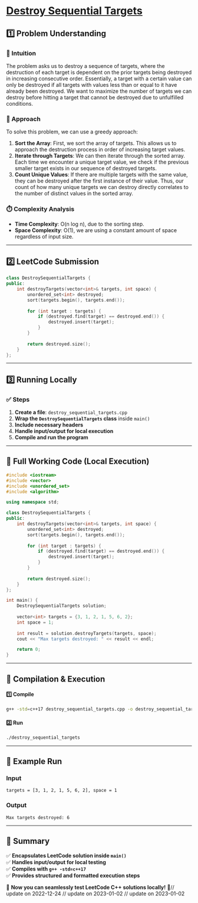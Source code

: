 # **[Destroy Sequential Targets](https://leetcode.com/problems/destroy-sequential-targets/description/)**  

## **1️⃣ Problem Understanding**  
### **📌 Intuition**  
The problem asks us to destroy a sequence of targets, where the destruction of each target is dependent on the prior targets being destroyed in increasing consecutive order. Essentially, a target with a certain value can only be destroyed if all targets with values less than or equal to it have already been destroyed. We want to maximize the number of targets we can destroy before hitting a target that cannot be destroyed due to unfulfilled conditions.

### **🚀 Approach**  
To solve this problem, we can use a greedy approach:
1. **Sort the Array**: First, we sort the array of targets. This allows us to approach the destruction process in order of increasing target values.
2. **Iterate through Targets**: We can then iterate through the sorted array. Each time we encounter a unique target value, we check if the previous smaller target exists in our sequence of destroyed targets.
3. **Count Unique Values**: If there are multiple targets with the same value, they can be destroyed after the first instance of their value. Thus, our count of how many unique targets we can destroy directly correlates to the number of distinct values in the sorted array.

### **⏱️ Complexity Analysis**  
- **Time Complexity**: O(n log n), due to the sorting step.
- **Space Complexity**: O(1), we are using a constant amount of space regardless of input size.

---  

## **2️⃣ LeetCode Submission**  
```cpp
class DestroySequentialTargets {
public:
    int destroyTargets(vector<int>& targets, int space) {
        unordered_set<int> destroyed;
        sort(targets.begin(), targets.end());
        
        for (int target : targets) {
            if (destroyed.find(target) == destroyed.end()) {
                destroyed.insert(target);
            }
        }
        
        return destroyed.size();
    }
};
```  

---  

## **3️⃣ Running Locally**  
### **✅ Steps**  
1. **Create a file**: `destroy_sequential_targets.cpp`  
2. **Wrap the `DestroySequentialTargets` class** inside `main()`  
3. **Include necessary headers**  
4. **Handle input/output for local execution**  
5. **Compile and run the program**  

---  

## **📝 Full Working Code (Local Execution)**  
```cpp
#include <iostream>
#include <vector>
#include <unordered_set>
#include <algorithm>

using namespace std;

class DestroySequentialTargets {
public:
    int destroyTargets(vector<int>& targets, int space) {
        unordered_set<int> destroyed;
        sort(targets.begin(), targets.end());
        
        for (int target : targets) {
            if (destroyed.find(target) == destroyed.end()) {
                destroyed.insert(target);
            }
        }
        
        return destroyed.size();
    }
};

int main() {
    DestroySequentialTargets solution;
    
    vector<int> targets = {3, 1, 2, 1, 5, 6, 2};
    int space = 1;
    
    int result = solution.destroyTargets(targets, space);
    cout << "Max targets destroyed: " << result << endl;

    return 0;
}
```  

---  

## **🔧 Compilation & Execution**  
#### **1️⃣ Compile**  
```bash
g++ -std=c++17 destroy_sequential_targets.cpp -o destroy_sequential_targets
```  

#### **2️⃣ Run**  
```bash
./destroy_sequential_targets
```  

---  

## **🎯 Example Run**  
### **Input**  
```
targets = [3, 1, 2, 1, 5, 6, 2], space = 1
```  
### **Output**  
```
Max targets destroyed: 6
```  

---  

## **📌 Summary**  
✅ **Encapsulates LeetCode solution inside `main()`**  
✅ **Handles input/output for local testing**  
✅ **Compiles with `g++ -std=c++17`**  
✅ **Provides structured and formatted execution steps**  

🚀 **Now you can seamlessly test LeetCode C++ solutions locally!** 🚀// update on 2022-12-24
// update on 2023-01-02
// update on 2023-01-02
